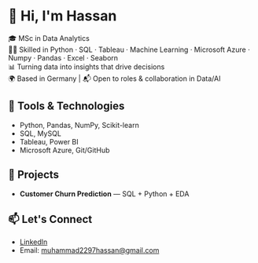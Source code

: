 # 👋 Hi, I'm Hassan

🎓 MSc in Data Analytics  
👨‍💻 Skilled in Python · SQL · Tableau · Machine Learning · Microsoft Azure · Numpy · Pandas · Excel · Seaborn   
📊 Turning data into insights that drive decisions  
🌍 Based in Germany | 📬 Open to roles & collaboration in Data/AI  

## 🔧 Tools & Technologies
- Python, Pandas, NumPy, Scikit-learn  
- SQL, MySQL  
- Tableau, Power BI  
- Microsoft Azure, Git/GitHub

## 🚀 Projects
- **Customer Churn Prediction** — SQL + Python + EDA  

## 📫 Let's Connect
- [LinkedIn](www.linkedin.com/in/muhammad-hassan-saeed2297)
- Email: muhammad2297hassan@gmail.com
